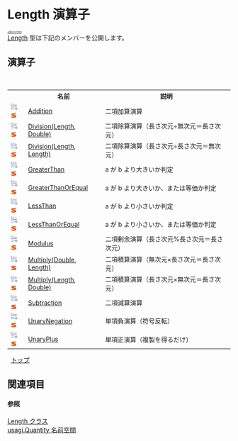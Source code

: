 # Length 演算子

<div style="font-size:30%"><a href="https://github.com/usagi/usagi.cs/blob/master/docs/Home.md">≪Back to Home</a></div><a href="T_usagi_Quantity_Length.md">Length</a> 型は下記のメンバーを公開します。


## 演算子
&nbsp;<table><tr><th></th><th>名前</th><th>説明</th></tr><tr><td>![Public 演算子](media/puboperator.gif "Public 演算子")![静的メンバー](media/static.gif "静的メンバー")</td><td><a href="M_usagi_Quantity_Length_op_Addition.md">Addition</a></td><td>
二項加算演算</td></tr><tr><td>![Public 演算子](media/puboperator.gif "Public 演算子")![静的メンバー](media/static.gif "静的メンバー")</td><td><a href="M_usagi_Quantity_Length_op_Division.md">Division(Length, Double)</a></td><td>
二項除算演算（長さ次元÷無次元＝長さ次元）</td></tr><tr><td>![Public 演算子](media/puboperator.gif "Public 演算子")![静的メンバー](media/static.gif "静的メンバー")</td><td><a href="M_usagi_Quantity_Length_op_Division_1.md">Division(Length, Length)</a></td><td>
二項除算演算（長さ次元÷長さ次元＝無次元）</td></tr><tr><td>![Public 演算子](media/puboperator.gif "Public 演算子")![静的メンバー](media/static.gif "静的メンバー")</td><td><a href="M_usagi_Quantity_Length_op_GreaterThan.md">GreaterThan</a></td><td>
a が b より大きいか判定</td></tr><tr><td>![Public 演算子](media/puboperator.gif "Public 演算子")![静的メンバー](media/static.gif "静的メンバー")</td><td><a href="M_usagi_Quantity_Length_op_GreaterThanOrEqual.md">GreaterThanOrEqual</a></td><td>
a が b より大きいか、または等価か判定</td></tr><tr><td>![Public 演算子](media/puboperator.gif "Public 演算子")![静的メンバー](media/static.gif "静的メンバー")</td><td><a href="M_usagi_Quantity_Length_op_LessThan.md">LessThan</a></td><td>
a が b より小さいか判定</td></tr><tr><td>![Public 演算子](media/puboperator.gif "Public 演算子")![静的メンバー](media/static.gif "静的メンバー")</td><td><a href="M_usagi_Quantity_Length_op_LessThanOrEqual.md">LessThanOrEqual</a></td><td>
a が b より小さいか、または等価か判定</td></tr><tr><td>![Public 演算子](media/puboperator.gif "Public 演算子")![静的メンバー](media/static.gif "静的メンバー")</td><td><a href="M_usagi_Quantity_Length_op_Modulus.md">Modulus</a></td><td>
二項剰余演算（長さ次元%長さ次元＝長さ次元）</td></tr><tr><td>![Public 演算子](media/puboperator.gif "Public 演算子")![静的メンバー](media/static.gif "静的メンバー")</td><td><a href="M_usagi_Quantity_Length_op_Multiply.md">Multiply(Double, Length)</a></td><td>
二項積算演算（無次元×長さ次元＝長さ次元）</td></tr><tr><td>![Public 演算子](media/puboperator.gif "Public 演算子")![静的メンバー](media/static.gif "静的メンバー")</td><td><a href="M_usagi_Quantity_Length_op_Multiply_1.md">Multiply(Length, Double)</a></td><td>
二項積算演算（長さ次元×無次元＝長さ次元）</td></tr><tr><td>![Public 演算子](media/puboperator.gif "Public 演算子")![静的メンバー](media/static.gif "静的メンバー")</td><td><a href="M_usagi_Quantity_Length_op_Subtraction.md">Subtraction</a></td><td>
二項減算演算</td></tr><tr><td>![Public 演算子](media/puboperator.gif "Public 演算子")![静的メンバー](media/static.gif "静的メンバー")</td><td><a href="M_usagi_Quantity_Length_op_UnaryNegation.md">UnaryNegation</a></td><td>
単項負演算（符号反転）</td></tr><tr><td>![Public 演算子](media/puboperator.gif "Public 演算子")![静的メンバー](media/static.gif "静的メンバー")</td><td><a href="M_usagi_Quantity_Length_op_UnaryPlus.md">UnaryPlus</a></td><td>
単項正演算（複製を得るだけ）</td></tr></table>&nbsp;
<a href="#length-演算子">トップ</a>

## 関連項目


#### 参照
<a href="T_usagi_Quantity_Length.md">Length クラス</a><br /><a href="N_usagi_Quantity.md">usagi.Quantity 名前空間</a><br />